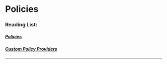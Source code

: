 # Policies

### Reading List:

##### [Policies](https://docs.microsoft.com/en-us/aspnet/core/security/authorization/policies?view=aspnetcore-2.1)
##### [Custom Policy Providers](https://docs.microsoft.com/en-us/aspnet/core/security/authorization/iauthorizationpolicyprovider?view=aspnetcore-2.1)

---

#### 
